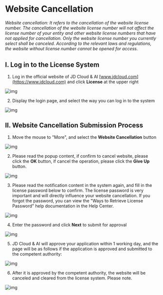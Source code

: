 # Website Cancellation

###### Website cancellation: It refers to the cancellation of the website license number. The cancellation of the website license number will not affect the license number of your entity and other website license numbers that have not applied for cancellation. Only the website license number you currently select shall be canceled. According to the relevant laws and regulations, the website without license number cannot be opened for access.

## I. Log in to the License System

1. Log in the official website of JD Cloud & AI [www.jdcloud.com](https://www.jdcloud.com) and click **License** at the upper right

![img](https://github.com/jdcloudcom/cn/blob/joytaobao-beian-2020042801/image/ICP-License-Service/Website-Cancellation-cn-1.png)

2. Display the login page, and select the way you can log in to the system

![img](https://github.com/jdcloudcom/cn/blob/joytaobao-beian-2020042801/image/ICP-License-Service/Website-Cancellation-cn-2.png)

## II. Website Cancellation Submission Process

1. Move the mouse to "More", and select the **Website Cancellation** button

![img](https://github.com/jdcloudcom/cn/blob/joytaobao-beian-2020042801/image/ICP-License-Service/Website-Cancellation-cn-3.png)

2. Please read the popup content, if confirm to cancel website, please click the **OK** button, if cancel the operation, please click the **Give Up** button.

![img](https://github.com/jdcloudcom/cn/blob/joytaobao-beian-2020042801/image/ICP-License-Service/Website-Cancellation-cn-4.png)

3. Please read the notification content in the system again, and fill in the license password below to confirm. The license password is very important and will directly influence your website cancellation. If you forgot the password, you can view the "Ways to Retrieve License Password" help documentation in the Help Center.

![img](https://github.com/jdcloudcom/cn/blob/joytaobao-beian-2020042801/image/ICP-License-Service/Website-Cancellation-cn-5.png)

4. Enter the password and click **Next** to submit for approval

![img](https://github.com/jdcloudcom/cn/blob/joytaobao-beian-2020042801/image/ICP-License-Service/Website-Cancellation-cn-6.png)

5. JD Cloud & AI will approve your application within 1 working day, and the page will be as follows if the application is approved and submitted to the competent authority:

![img](https://github.com/jdcloudcom/cn/blob/joytaobao-beian-2020042801/image/ICP-License-Service/Website-Cancellation-cn-7.png)

6. After it is approved by the competent authority, the website will be canceled and cleared from the license system. Please note.

![img](https://github.com/jdcloudcom/cn/blob/joytaobao-beian-2020042801/image/ICP-License-Service/Website-Cancellation-cn-8.png)

